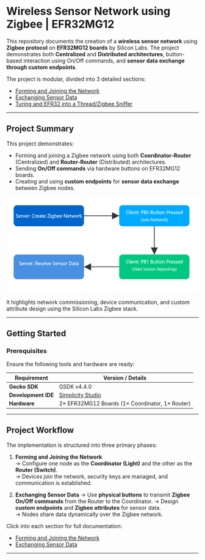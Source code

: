 #  Wireless Sensor Network using Zigbee | EFR32MG12

This repository documents the creation of a **wireless sensor network** using **Zigbee protocol** on **EFR32MG12 boards** by Silicon Labs. The project demonstrates both **Centralized** and **Distributed architectures**, button-based interaction using On/Off commands, and **sensor data exchange through custom endpoints**.

The project is modular, divided into 3 detailed sections:
- [Forming and Joining the Network](./forming-and-joining.md)
- [Exchanging Sensor Data](./exchanging-sensor-data.md)
- [Turing and EFR32 into a Thread/Zigbee Sniffer](./turning-EFR32-as-sniffer.md)

---

##  Project Summary

This project demonstrates:

- Forming and joining a Zigbee network using both **Coordinator-Router** (Centralized) and **Router-Router** (Distributed) architectures.
- Sending **On/Off commands** via hardware buttons on EFR32MG12 boards.
- Creating and using **custom endpoints** for **sensor data exchange** between Zigbee nodes.

![Zigbee Network Workflow](workflow.png)


It highlights network commissioning, device communication, and custom attribute design using the Silicon Labs Zigbee stack.

---

##  Getting Started

###  Prerequisites

Ensure the following tools and hardware are ready:

| Requirement        | Version / Details                            |
|--------------------|-----------------------------------------------|
| **Gecko SDK**       | GSDK v4.4.0                                   |
| **Development IDE** | [Simplicity Studio](https://www.silabs.com/developers/simplicity-studio) |
| **Hardware**        | 2× EFR32MG12 Boards (1× Coordinator, 1× Router) |

---

##  Project Workflow

The implementation is structured into three primary phases:

1. **Forming and Joining the Network**  
   → Configure one node as the **Coordinator (Light)** and the other as the **Router (Switch)**.  
   → Devices join the network, security keys are managed, and communication is established.

2. **Exchanging Sensor Data**
   → Use **physical buttons** to transmit **Zigbee On/Off commands** from the Router to the Coordinator.
   → Design **custom endpoints** and **Zigbee attributes** for sensor data.  
   → Nodes share data dynamically over the Zigbee network.

 Click into each section for full documentation:

- [ Forming and Joining the Network](./forming-and-joining.md)
- [ Exchanging Sensor Data](./exchanging-sensor-data.md)

---



